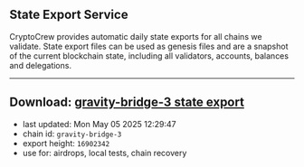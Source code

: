## State Export Service
CryptoCrew provides automatic daily state exports for all chains we validate. State export files can be used as genesis files and are a snapshot of the current blockchain state, including all validators, accounts, balances and delegations.

---
**Download: [gravity-bridge-3 state export](https://dl-eu2.ccvalidators.com/SERVICE/gravitybridge/gravity-bridge-3_export_16902342.json)**
---

- last updated: Mon May 05 2025 12:29:47
- chain id: `gravity-bridge-3`
- export height: `16902342`
- use for: airdrops, local tests, chain recovery
